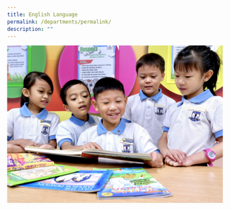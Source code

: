```yaml
---
title: English Language
permalink: /departments/permalink/
description: ""
---
```

![](/images/Department%20Pics/el%20dept%20s.jpg)